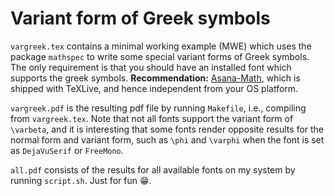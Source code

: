 # Variant form of Greek symbols

`vargreek.tex` contains a minimal working example (MWE) which uses the package `mathspec` to write some special variant forms of Greek symbols. The only requirement is that you should have an installed font which supports the greek symbols. **Recommendation:** [Asana-Math](https://en.wikipedia.org/wiki/Asana-Math), which is shipped with TeXLive, and hence independent from your OS platform.

`vargreek.pdf` is the resulting pdf file by running `Makefile`, i.e., compiling from `vargreek.tex`. Note that not all fonts support the variant form of `\varbeta`, and it is interesting that some fonts render opposite results for the normal form and variant form, such as `\phi` and `\varphi` when the font is set as `DejaVuSerif` or `FreeMono`. 

`all.pdf` consists of the results for all available fonts on my system by running `script.sh`. Just for fun :grin:.
